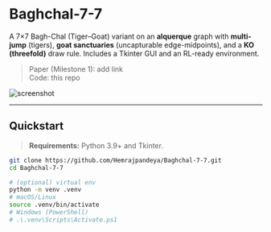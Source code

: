 # Baghchal-7-7
A 7×7 Bagh-Chal (Tiger–Goat) variant on an **alquerque** graph with **multi-jump** (tigers), **goat sanctuaries** (uncapturable edge-midpoints), and a **KO (threefold)** draw rule. Includes a Tkinter GUI and an RL-ready environment.

> Paper (Milestone 1): add link  
> Code: this repo

![screenshot](docs/figures/gui-placeholder.png)

---

## Quickstart

> **Requirements:** Python 3.9+ and Tkinter.

```bash
git clone https://github.com/Hemrajpandeya/Baghchal-7-7.git
cd Baghchal-7-7

# (optional) virtual env
python -m venv .venv
# macOS/Linux
source .venv/bin/activate
# Windows (PowerShell)
# .\.venv\Scripts\Activate.ps1


